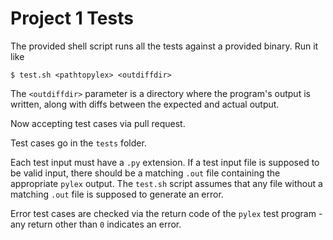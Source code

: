Project 1 Tests
===============

The provided shell script runs all the tests against a provided binary.
Run it like

```$ test.sh <pathtopylex> <outdiffdir>```

The ```<outdiffdir>``` parameter is a directory where the program's output is written, along with diffs between the expected and actual output.

Now accepting test cases via pull request.

Test cases go in the ```tests``` folder.

Each test input must have a ```.py``` extension. If a test input file is supposed to be valid input, there should be a matching ```.out``` file containing the appropriate ```pylex``` output. The ```test.sh``` script assumes that any file without a matching ```.out``` file is supposed to generate an error.

Error test cases are checked via the return code of the ```pylex``` test program - any return other than ```0``` indicates an error.
